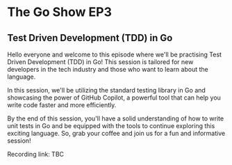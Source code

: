 # The Go Show EP3

## Test Driven Development (TDD) in Go

Hello everyone and welcome to this episode where we'll be practising Test Driven Development (TDD) in Go! This session is tailored for new developers in the tech industry and those who want to learn about the language.

In this session, we'll be utilizing the standard testing library in Go and showcasing the power of GitHub Copilot, a powerful tool that can help you write code faster and more efficiently.

By the end of this session, you'll have a solid understanding of how to write unit tests in Go and be equipped with the tools to continue exploring this exciting language. So, grab your coffee and join us for a fun and informative session!

Recording link: TBC